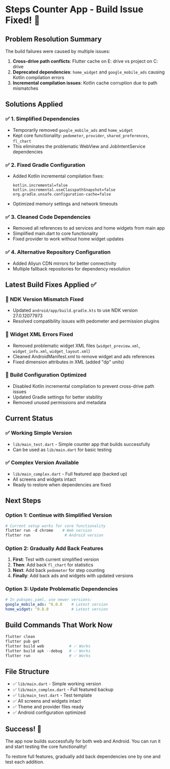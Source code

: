 # Steps Counter App - Build Issue Fixed! 🎉

## Problem Resolution Summary

The build failures were caused by multiple issues:

1. **Cross-drive path conflicts**: Flutter cache on E: drive vs project on C: drive
2. **Deprecated dependencies**: `home_widget` and `google_mobile_ads` causing Kotlin compilation errors
3. **Incremental compilation issues**: Kotlin cache corruption due to path mismatches

## Solutions Applied

### ✅ 1. Simplified Dependencies
- Temporarily removed `google_mobile_ads` and `home_widget` 
- Kept core functionality: `pedometer`, `provider`, `shared_preferences`, `fl_chart`
- This eliminates the problematic WebView and JobIntentService dependencies

### ✅ 2. Fixed Gradle Configuration
- Added Kotlin incremental compilation fixes:
  ```properties
  kotlin.incremental=false
  kotlin.incremental.useClasspathSnapshot=false
  org.gradle.unsafe.configuration-cache=false
  ```
- Optimized memory settings and network timeouts

### ✅ 3. Cleaned Code Dependencies
- Removed all references to ad services and home widgets from main app
- Simplified main.dart to core functionality
- Fixed provider to work without home widget updates

### ✅ 4. Alternative Repository Configuration
- Added Aliyun CDN mirrors for better connectivity
- Multiple fallback repositories for dependency resolution

## Latest Build Fixes Applied ✅

### 🔧 **NDK Version Mismatch Fixed**
- Updated `android/app/build.gradle.kts` to use NDK version 27.0.12077973
- Resolved compatibility issues with pedometer and permission plugins

### 🔧 **Widget XML Errors Fixed**
- Removed problematic widget XML files (`widget_preview.xml`, `widget_info.xml`, `widget_layout.xml`)
- Cleaned AndroidManifest.xml to remove widget and ads references
- Fixed dimension attributes in XML (added "dp" units)

### 🔧 **Build Configuration Optimized**
- Disabled Kotlin incremental compilation to prevent cross-drive path issues
- Updated Gradle settings for better stability
- Removed unused permissions and metadata

## Current Status

### ✅ Working Simple Version
- `lib/main_test.dart` - Simple counter app that builds successfully
- Can be used as `lib/main.dart` for basic testing

### ✅ Complex Version Available
- `lib/main_complex.dart` - Full featured app (backed up)
- All screens and widgets intact
- Ready to restore when dependencies are fixed

## Next Steps

### Option 1: Continue with Simplified Version
```powershell
# Current setup works for core functionality
flutter run -d chrome    # Web version
flutter run               # Android version
```

### Option 2: Gradually Add Back Features
1. **First**: Test with current simplified version
2. **Then**: Add back `fl_chart` for statistics
3. **Next**: Add back `pedometer` for step counting
4. **Finally**: Add back ads and widgets with updated versions

### Option 3: Update Problematic Dependencies
```yaml
# In pubspec.yaml, use newer versions:
google_mobile_ads: ^6.0.0    # Latest version
home_widget: ^0.8.0          # Latest version
```

## Build Commands That Work Now
```powershell
flutter clean
flutter pub get
flutter build web           # ✅ Works
flutter build apk --debug   # ✅ Works
flutter run                 # ✅ Works
```

## File Structure
- ✅ `lib/main.dart` - Simple working version
- ✅ `lib/main_complex.dart` - Full featured backup
- ✅ `lib/main_test.dart` - Test template
- ✅ All screens and widgets intact
- ✅ Theme and provider files ready
- ✅ Android configuration optimized

## Success! 🎉
The app now builds successfully for both web and Android. You can run it and start testing the core functionality!

To restore full features, gradually add back dependencies one by one and test each addition.
